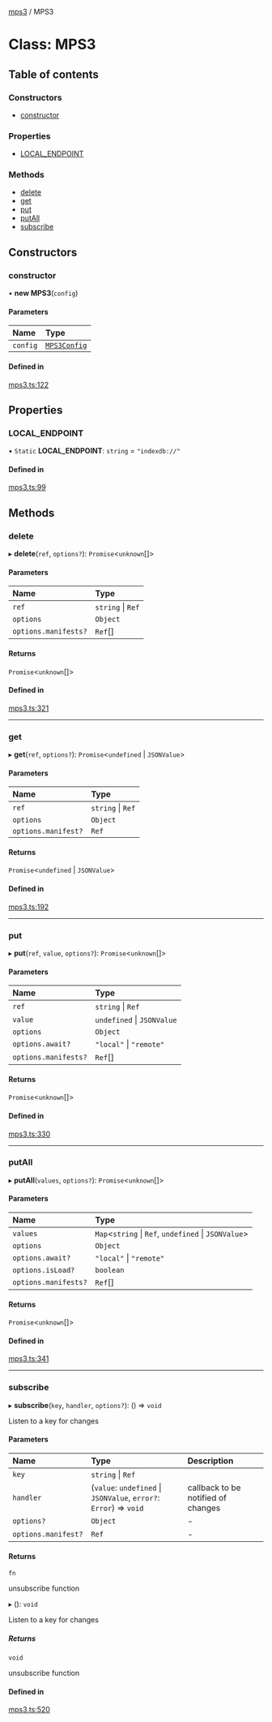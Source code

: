 [mps3](../API.md) / MPS3

# Class: MPS3

## Table of contents

### Constructors

- [constructor](MPS3.md#constructor)

### Properties

- [LOCAL\_ENDPOINT](MPS3.md#local_endpoint)

### Methods

- [delete](MPS3.md#delete)
- [get](MPS3.md#get)
- [put](MPS3.md#put)
- [putAll](MPS3.md#putall)
- [subscribe](MPS3.md#subscribe)

## Constructors

### constructor

• **new MPS3**(`config`)

#### Parameters

| Name | Type |
| :------ | :------ |
| `config` | [`MPS3Config`](../interfaces/MPS3Config.md) |

#### Defined in

[mps3.ts:122](https://github.com/endpointservices/mps3/blob/ff04322/src/mps3.ts#L122)

## Properties

### LOCAL\_ENDPOINT

▪ `Static` **LOCAL\_ENDPOINT**: `string` = `"indexdb://"`

#### Defined in

[mps3.ts:99](https://github.com/endpointservices/mps3/blob/ff04322/src/mps3.ts#L99)

## Methods

### delete

▸ **delete**(`ref`, `options?`): `Promise`<`unknown`[]\>

#### Parameters

| Name | Type |
| :------ | :------ |
| `ref` | `string` \| `Ref` |
| `options` | `Object` |
| `options.manifests?` | `Ref`[] |

#### Returns

`Promise`<`unknown`[]\>

#### Defined in

[mps3.ts:321](https://github.com/endpointservices/mps3/blob/ff04322/src/mps3.ts#L321)

___

### get

▸ **get**(`ref`, `options?`): `Promise`<`undefined` \| `JSONValue`\>

#### Parameters

| Name | Type |
| :------ | :------ |
| `ref` | `string` \| `Ref` |
| `options` | `Object` |
| `options.manifest?` | `Ref` |

#### Returns

`Promise`<`undefined` \| `JSONValue`\>

#### Defined in

[mps3.ts:192](https://github.com/endpointservices/mps3/blob/ff04322/src/mps3.ts#L192)

___

### put

▸ **put**(`ref`, `value`, `options?`): `Promise`<`unknown`[]\>

#### Parameters

| Name | Type |
| :------ | :------ |
| `ref` | `string` \| `Ref` |
| `value` | `undefined` \| `JSONValue` |
| `options` | `Object` |
| `options.await?` | ``"local"`` \| ``"remote"`` |
| `options.manifests?` | `Ref`[] |

#### Returns

`Promise`<`unknown`[]\>

#### Defined in

[mps3.ts:330](https://github.com/endpointservices/mps3/blob/ff04322/src/mps3.ts#L330)

___

### putAll

▸ **putAll**(`values`, `options?`): `Promise`<`unknown`[]\>

#### Parameters

| Name | Type |
| :------ | :------ |
| `values` | `Map`<`string` \| `Ref`, `undefined` \| `JSONValue`\> |
| `options` | `Object` |
| `options.await?` | ``"local"`` \| ``"remote"`` |
| `options.isLoad?` | `boolean` |
| `options.manifests?` | `Ref`[] |

#### Returns

`Promise`<`unknown`[]\>

#### Defined in

[mps3.ts:341](https://github.com/endpointservices/mps3/blob/ff04322/src/mps3.ts#L341)

___

### subscribe

▸ **subscribe**(`key`, `handler`, `options?`): () => `void`

Listen to a key for changes

#### Parameters

| Name | Type | Description |
| :------ | :------ | :------ |
| `key` | `string` \| `Ref` |  |
| `handler` | (`value`: `undefined` \| `JSONValue`, `error?`: `Error`) => `void` | callback to be notified of changes |
| `options?` | `Object` | - |
| `options.manifest?` | `Ref` | - |

#### Returns

`fn`

unsubscribe function

▸ (): `void`

Listen to a key for changes

##### Returns

`void`

unsubscribe function

#### Defined in

[mps3.ts:520](https://github.com/endpointservices/mps3/blob/ff04322/src/mps3.ts#L520)
